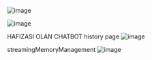 
![image](https://github.com/user-attachments/assets/3bbf5cc2-9c26-477a-9b80-1ddc4b9d80ab)


![image](https://github.com/user-attachments/assets/23c05b8b-71bd-487c-ad73-9e022f941682)

HAFIZASI OLAN CHATBOT
history page 
![image](https://github.com/user-attachments/assets/e5db7302-cdb8-4e7b-a8d9-06595ec96343)


streamingMemoryManagement
![image](https://github.com/user-attachments/assets/fa43889c-c63c-470b-a40d-cae7ebbdec41)

